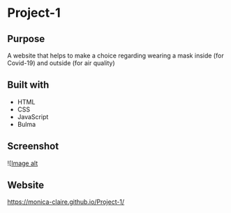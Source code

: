 # Project-1

## Purpose
A website that helps to make a choice regarding wearing a mask inside (for Covid-19) and outside (for air quality)

## Built with
* HTML
* CSS
* JavaScript
* Bulma

## Screenshot
![[Image alt](assets\images\Screenshot_5.jpg](https://github.com/Monica-Claire/Project-1/blob/Nadya/assets/images/Screenshot_5.jpg))

## Website
https://monica-claire.github.io/Project-1/
